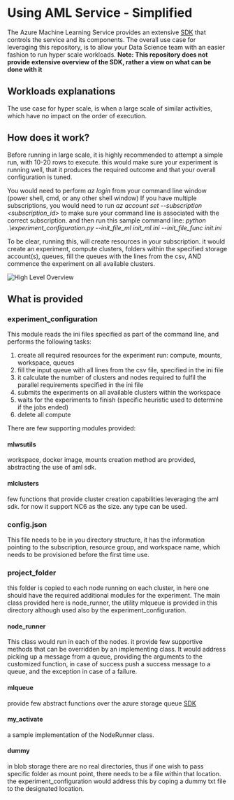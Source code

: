 # Using AML Service - Simplified
The Azure Machine Learning Service provides an extensive [SDK](https://aka.ms/aml-sdk)  that controls the service and its components.
The overall use case for leveraging this repository, is to allow your Data Science team with an easier fashion to run hyper scale workloads.
**Note: This repository does not provide extensive overview of the SDK, rather a view on what can be done with it**

## Workloads explanations
The use case for hyper scale, is when a large scale of similar activities, which have no impact on the order of execution. 

## How does it work?
Before running in large scale, it is highly recommended to attempt a simple run, with 10-20 rows to execute. this would make sure your experiment is running well, that it produces the required outcome and that your overall configuration is tuned.

You would need to perform *az login* from your command line window (power shell, cmd, or any other shell window)
If you have multiple subscriptions, you would need to run *az account set --subscription <subscription_id>* to make sure your command line is associated with the correct subscription.
and then run this sample command line:
*python .\experiment_configuration.py --init_file_ml init_ml.ini --init_file_func init.ini*

To be clear, running this, will create resources in your subscription. it would create an experiment, compute clusters, folders within the specified storage account(s), queues, fill the queues with the lines from the csv, AND commence the experiment on all available clusters. 

![High Level Overview](https://user-images.githubusercontent.com/37622785/57983123-fc4a1380-7a56-11e9-8bd9-3f97a68fc025.png)


## What is provided

### experiment_configuration
This module reads the ini files specified as part of the command line, and performs the following tasks:
1. create all required resources for the experiment run: compute, mounts, workspace, queues
2. fill the input queue with all lines from the csv file, specified in the ini file
3. it calculate the number of clusters and nodes required to fulfil the parallel requirements specified in the ini file
4. submits the experiments on all available clusters within the workspace
5. waits for the experiments to finish (specific heuristic used to determine if the jobs ended)
6. delete all compute

There are few supporting modules provided:

#### mlwsutils
workspace, docker image, mounts creation method are provided, abstracting the use of aml sdk.

#### mlclusters
few functions that provide cluster creation capabilities leveraging the aml sdk. for now it support NC6 as the size. any type can be used.

### config.json
This file needs to be in you directory structure, it has the information pointing to the subscription, resource group, and workspace name, which needs to be provisioned before the first time use.

### project_folder
this folder is copied to each node running on each cluster, in here one should have the required additional modules for the experiment.
The main class provided here is node_runner, the utility mlqueue is provided in this directory although used also by the experiment_configuration.

#### node_runner
This class would run in each of the nodes. it provide few supportive methods that can be overridden by an implementing class. 
It would address picking up a message from a queue, providing the arguments to the customized function, in case of success push a success message to a queue, and the exception in case of a failure.

#### mlqueue
provide few abstract functions over the azure storage queue [SDK](https://azure-storage.readthedocs.io/)

#### my_activate
a sample implementation of the NodeRunner class. 

#### dummy
in blob storage there are no real directories, thus if one wish to pass specific folder as mount point, there needs to be a file within that location. the experiment_configuration would address this by coping a dummy txt file to the designated location.
